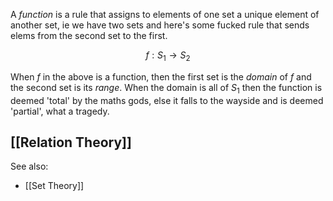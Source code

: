A *function* is a rule that assigns to elements of one set a unique element of another set, ie we have two sets and here's some fucked rule that sends elems from the second set to the first.

$$
f: S_1→S_2
$$

When *f* in the above is a function, then the first set is the *domain* of *f* and the second set is its *range*. When the domain is all of $S_1$ then the function is deemed 'total' by the maths gods, else it falls to the wayside and is deemed 'partial', what a tragedy.

## [[Relation Theory]]


See also:
- [[Set Theory]]